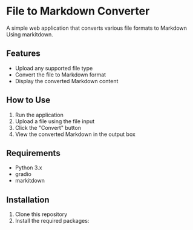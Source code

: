 # File to Markdown Converter

A simple web application that converts various file formats to Markdown Using markitdown.

## Features

- Upload any supported file type
- Convert the file to Markdown format
- Display the converted Markdown content

## How to Use

1. Run the application
2. Upload a file using the file input
3. Click the "Convert" button
4. View the converted Markdown in the output box

## Requirements

- Python 3.x
- gradio
- markitdown

## Installation

1. Clone this repository
2. Install the required packages: